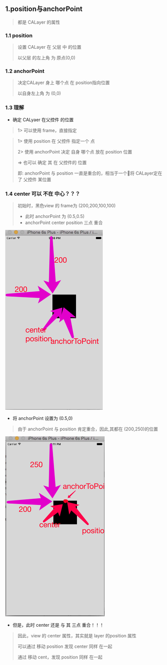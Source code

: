 ## 1.position与anchorPoint

> 都是 CALayer 的属性

### 1.1 position

> 设置 CALayer 在 父层 中 的位置
>
> 以父层 的左上角 为 原点(0,0)

### 1.2 anchorPoint

> 决定CALayer 身上 哪个点 在 position指向位置
>
> 以自身左上角 为 (0,0)

### 1.3 理解

- 确定 CALyaer 在父控件 的位置

> 1> 可以使用 frame，直接指定

> 1> 使用 position 在 父控件 指定一个 点
>
> 2> 使用 anchorPoint 决定 自身 哪个点 放在 position 位置
>
> => 也可以 确定  其 在 父控件的 位置
>
> 即:  anchorPoint  与 position 一直是重合的，相当于一个📌将 CALayer定在了 父控件 某位置

### 1.4 center 可以 不在 中心？？？

> 初始时，黑色view 的 frame为 (200,200,100,100)
>
> - 此时 anchorPoint 为 (0.5,0.5)
> - anchorPoint  center  position 三点 重合

![QQ20170313-210931](../assets/QQ20170313-210931.png)

- 将 anchorPoint 设置为 (0.5,0)

> 由于 anchorPoint 与 position 肯定重合，因此,其都在 (200,250)的位置

![QQ20170313-211236](../assets/QQ20170313-211236.png)

- 但是，此时 center 还是 与 其 三点 重合！！！

> 因此，view 的 center 属性，其实就是   layer 的position 属性
>
> 可以通过 移动 position 发现 center  同样 在一起
>
> 通过 移动 cent，发现 position 同样 在一起

